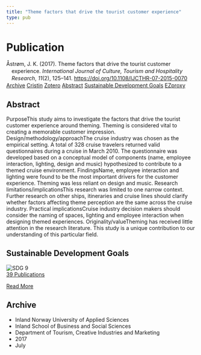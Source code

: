 ```yaml
---
title: "Theme factors that drive the tourist customer experience"
type: pub
---
```

<h1>Publication</h1>
<article id="csl-bib-container-BFYG89VD" class="csl-bib-container">
  <div class="csl-bib-body" style="line-height: 1.35; padding-left: 1em; text-indent:-1em;">
  <div class="csl-entry">&#xC5;str&#xF8;m, J. K. (2017). Theme factors that drive the tourist customer experience. <i>International Journal of Culture, Tourism and Hospitality Research</i>, <i>11</i>(2), 125&#x2013;141. <a href="https://doi.org/10.1108/IJCTHR-07-2015-0070">https://doi.org/10.1108/IJCTHR-07-2015-0070</a></div>
</div>
  <div class="csl-bib-buttons">
    <a href="#taxonomy-article-BFYG89VD" class="csl-bib-button">Archive</a>
    <a href="https://app.cristin.no/results/show.jsf?id=1483494" alt="Cristin URL" class="csl-bib-button">Cristin</a>
    <a href="http://zotero.org/groups/5022929/items/BFYG89VD" alt="Zotero URL" class="csl-bib-button">Zotero</a>
    <a href="#abstract-article-BFYG89VD" class="csl-bib-button">Abstract</a>
    <a href="#sdg-article-BFYG89VD" class="csl-bib-button">Sustainable Development Goals</a>
    <a href="http://ezproxy.inn.no/login?url=https://doi.org/10.1108/IJCTHR-07-2015-0070" class="csl-bib-button">EZproxy</a>
  </div>
  <div id="csl-bib-meta-container-BFYG89VD"></div>
</article>
<div id="csl-bib-meta-BFYG89VD" class="csl-bib-meta">
  <article id="abstract-article-BFYG89VD" class="abstract-article">
    <h1>Abstract</h1>
    PurposeThis study aims to investigate the factors that drive the tourist customer experience around theming. Theming is considered vital to creating a memorable customer impression. Design/methodology/approachThe cruise industry was chosen as the empirical setting. A total of 328 cruise travelers returned valid questionnaires during a cruise in March 2010. The questionnaire was developed based on a conceptual model of components (name, employee interaction, lighting, design and music) hypothesized to contribute to a themed cruise environment. FindingsName, employee interaction and lighting were found to be the most important drivers for the customer experience. Theming was less reliant on design and music. Research limitations/implicationsThis research was limited to one narrow context. Further research on other ships, itineraries and cruise lines should clarify whether factors affecting theme perception are the same across the cruise industry. Practical implicationsCruise industry decision makers should consider the naming of spaces, lighting and employee interaction when designing themed experiences. Originality/valueTheming has received little attention in the research literature. This study is a unique contribution to our understanding of this particular field.
  </article>
  <article id="sdg-article-BFYG89VD" class="sdg-article">
    <h1>Sustainable Development Goals</h1>
    <div class="sdg-container"><div id="sdg9" class="sdg">
<img src="{{< params subfolder >}}images/sdg/sdg09_en.png" class="image" alt="SDG 9">
<div class="sdg-overlay">
<a href="{{< params subfolder >}}en/archive/?sdg=9#archive" class="sdg-publication-count"><span>39</span> Publications</a>
<p><a href="https://sdgs.un.org/goals/goal9" class="sdg-read-more">Read More</a></p>
</div>
</div></div>
  </article>
  <article id="taxonomy-article-BFYG89VD" class="taxonomy-article">
    <h1>Archive</h1>
    <ul>
      <li>Inland Norway University of Applied Sciences</li>
      <li>Inland School of Business and Social Sciences</li>
      <li>Department of Tourism, Creative Industries and Marketing</li>
      <li>2017</li>
      <li>July</li>
    </ul>
  </article>
</div>
